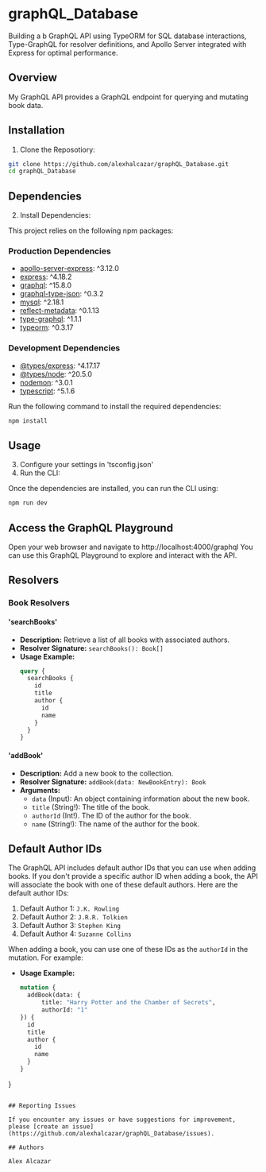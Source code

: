 # graphQL_Database

Building a b GraphQL API using TypeORM for SQL database interactions, Type-GraphQL for resolver definitions, and Apollo Server integrated with Express for optimal performance.

## Overview

My GraphQL API provides a GraphQL endpoint for querying and mutating book data.

## Installation

1. Clone the Reposotiory:

```bash
git clone https://github.com/alexhalcazar/graphQL_Database.git
cd graphQL_Database
```

## Dependencies 

2. Install Dependencies:

This project relies on the following npm packages:

### Production Dependencies

- [apollo-server-express](https://www.npmjs.com/package/apollo-server-express): ^3.12.0
- [express](https://www.npmjs.com/package/express): ^4.18.2
- [graphql](https://www.npmjs.com/package/graphql): ^15.8.0
- [graphql-type-json](https://www.npmjs.com/package/graphql-type-json): ^0.3.2
- [mysql](https://www.npmjs.com/package/mysql): ^2.18.1
- [reflect-metadata](https://www.npmjs.com/package/reflect-metadata): ^0.1.13
- [type-graphql](https://www.npmjs.com/package/type-graphql): ^1.1.1
- [typeorm](https://www.npmjs.com/package/typeorm): ^0.3.17

### Development Dependencies

- [@types/express](https://www.npmjs.com/package/@types/express): ^4.17.17
- [@types/node](https://www.npmjs.com/package/@types/node): ^20.5.0
- [nodemon](https://www.npmjs.com/package/nodemon): ^3.0.1
- [typescript](https://www.npmjs.com/package/typescript): ^5.1.6

Run the following command to install the required dependencies:

```bash
npm install
```

## Usage

3. Configure your settings in 'tsconfig.json'
4. Run the CLI:

Once the dependencies are installed, you can run the CLI using:

```bash 
npm run dev
```

## Access the GraphQL Playground

Open your web browser and navigate to  http://localhost:4000/graphql
You can use this GraphQL Playground to explore and interact with the API.

## Resolvers

### Book Resolvers

#### 'searchBooks'

- **Description:** Retrieve a list of all books with associated authors.
- **Resolver Signature:** `searchBooks(): Book[]`
- **Usage Example:**
  ```graphql
  query {
    searchBooks {
      id
      title
      author {
        id
        name
      }
    }
  }
  ```

#### 'addBook'
- **Description:** Add a new book to the collection.
- **Resolver Signature:** `addBook(data: NewBookEntry): Book`
- **Arguments:**
    - `data` (Input): An object containing information about the new book.
    - `title` (String!): The title of the book.
    - `authorId` (Int!). The ID of the author for the book.
    - `name` (String!): The name of the author for the book.
## Default Author IDs

The GraphQL API includes default author IDs that you can use when adding books. If you don't provide a specific author ID when adding a book, the API will associate the book with one of these default authors. Here are the default author IDs:

1. Default Author 1: `J.K. Rowling`
2. Default Author 2: `J.R.R. Tolkien`
3. Default Author 3: `Stephen King`
4. Default Author 4: `Suzanne Collins`

When adding a book, you can use one of these IDs as the `authorId` in the mutation. For example:
- **Usage Example:**
  ```graphql
  mutation {
    addBook(data: {
        title: "Harry Potter and the Chamber of Secrets",
        authorId: "1"
  }) {
    id
    title
    author {
      id
      name
    }
  }
}
```

## Reporting Issues

If you encounter any issues or have suggestions for improvement, please [create an issue](https://github.com/alexhalcazar/graphQL_Database/issues).

## Authors

Alex Alcazar